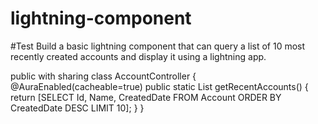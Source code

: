 # lightning-component
#Test  Build a basic lightning component that can query a list of 10 most recently created accounts and display it using a lightning app. 

public with sharing class AccountController {
    @AuraEnabled(cacheable=true)
    public static List<Account> getRecentAccounts() {
        return [SELECT Id, Name, CreatedDate FROM Account ORDER BY CreatedDate DESC LIMIT 10];
    }
}

